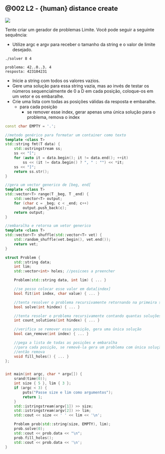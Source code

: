 ## @002 L2 - {human} distance create

![](https://raw.githubusercontent.com/qxcodefup/arcade/master/base/002/cover.jpg)

Tente criar um gerador de problemas Limite. Você pode seguir a seguinte sequência:

- Utilize argc e argv para receber o tamanho da string e o valor de limite desejado.

```
./solver 8 4

problema: 42..0..3. 4
resposta: 423104231
```
- Inicie a string com todos os valores vazios.
- Gere uma solução para essa string vazia, mas ao invés de testar os números sequencialmente de 0 a D em cada posição, coloque-os em um vetor e os embaralhe.
- Crie uma lista com todas as posições válidas da resposta e embaralhe.
    - para cada posição
        - se remover esse index, gerar apenas uma única solução para o problema, remova o index



<!--FILTER solver.cpp cpp-->
```cpp
const char EMPTY = '.';

//metodo genérico para formatar um container como texto
template <class T>
std::string fmt(T data) {
    std::ostringstream ss;
    ss << "[";
    for (auto it = data.begin(); it != data.end(); ++it)
        ss << (it != data.begin() ? ", " : "") << *it;
    ss << "]";
    return ss.str();
}

//gera um vector generico de [beg, end[
template <class T>
std::vector<T> range(T _beg, T _end) {
    std::vector<T> output;
    for (char c = _beg; c < _end; c++)
        output.push_back(c);
    return output;
}

//embaralha e retorna um vetor generico
template <class T>
std::vector<T> shuffle(std::vector<T> vet) {
    std::random_shuffle(vet.begin(), vet.end());
    return vet;
}

struct Problem {
    std::string data;
    int lim;
    std::vector<int> holes; //posicoes a preencher

    Problem(std::string data, int lim) { ... }

    //se posso colocar esse valor em data[index]
    bool fit(int index, char value) { ... }

    //tenta resolver o problema recursivamente retornando na primeira solução encontrada
    bool solve(int hindex) { ... }

    //tenta resoler o problema recursivamente contando quantas soluções existem
    int count_solutions(int hindex) { ... }

    //verifica se remover essa posição, gera uma única solução
    bool can_remove(int index) { ... }

    //pega a lista de todas as posições e embaralha
    //para cada posição, se removê-la gera um problema com única solução
    //então remova
    void fill_holes() { ... }
};


int main(int argc, char * argv[]) {
    srand(time(0));
    int size { 5 }, lim { 3 };
    if (argc < 3) {
        puts("Passe size e lim como argumentos");
        return 1;
    }
    std::istringstream(argv[1]) >> size;
    std::istringstream(argv[2]) >> lim;
    std::cout << size << ' ' << lim << '\n';

    Problem prob(std::string(size, EMPTY), lim);
    prob.solve(0);
    std::cout << prob.data << "\n";
    prob.fill_holes();
    std::cout << prob.data << '\n';
}
```
<!--FILTER_END-->